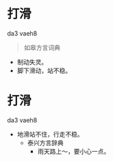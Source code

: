 # 打滑
da3 vaeh8
> 如皋方言词典
- 制动失灵。
- 脚下滑动，站不稳。

# 打滑
da3 vaeh8
+ 地滑站不住，行走不稳。
  * 泰兴方言辞典
    - 雨天路上～，要小心一点。
